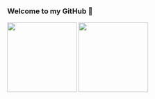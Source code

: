 ### Welcome to my GitHub 👋
<div>
  <img height="160em" src="https://github-readme-stats.vercel.app/api?username=zhenri-dev&show_icons=true&theme=dark"/>
  <img height="160em" src="https://github-readme-stats.vercel.app/api/top-langs/?username=zhenri-dev&layout=compact&langs_count=7&theme=dark"/>
</div>
